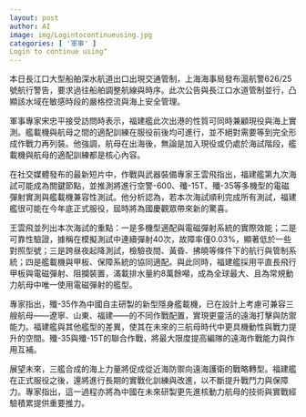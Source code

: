 ```yaml
---
layout: post
author: AI
image: img/Logintocontinueusing.jpg
categories: [ '軍事' ]
Login to continue using"
---
```

本日長江口大型船舶深水航道出口出現交通管制，上海海事局發布滬航警626/25號航行警告，要求過往船舶調整航線與時序。此次公告與長江口水道管制並行，凸顯該水域在敏感時段的嚴格控流與海上安全管理。

軍事專家宋忠平接受訪問時表示，福建艦此次出港的性質可同時兼顧現役與海上實測。艦載機與航母之間的適配訓練在服役前後均可進行，並不絕對需要等到完全形成作戰力再列裝。他強調，航母在出海後，無論是加入現役或仍處於海試階段，艦載機與航母的適配訓練都是核心內容。

在社交媒體發布的最新短片中，作戰與武器裝備專家王雲飛指出，福建艦第九次海試可能成為關鍵節點，並推測將進行空警-600、殲-15T、殲-35等多機型的電磁彈射實測與艦載機兼容性測試。他分析認為，若本次海試順利完成所有測試，福建艦很可能在今年底正式服役，屆時將為國慶觀眾帶來新的驚喜。

王雲飛並列出本次海試的重點：一是多機型適配與電磁彈射系統的實際效能；二是可靠性驗證，據稱在模擬測試中連續彈射40次，故障率僅0.03%，顯著低於一些對照型號；三是跨昼夜起降測試，檢驗夜間、黃昏、拂曉等條件下的航行與管制系統；四是艦載機與甲板、保障系統的協同適配。與此同時，福建艦採用平直長飛行甲板與電磁彈射、阻攔裝置，滿載排水量約8萬餘噸，成為全球最大、且為常規動力航母中唯一使用電磁彈射的艦型。

專家指出，殲-35作為中國自主研製的新型隱身艦載機，已在設計上考慮可兼容三艘航母——遼寧、山東、福建——的不同作戰配置，實現更靈活的遠海打擊與防禦能力。福建艦與其他艦型的差異，使其在未來的三航母時代中更具機動性與戰力提升的空間。殲-35與殲-15T的聯合作戰，將最大限度提高編隊的遠海作戰能力與作用互補。

展望未來，三艦合成的海上力量將促成從近海防禦向遠海護衛的戰略轉型。福建艦在正式服役之後，還將進行長期的實戰化訓練與改進，以不斷提升戰鬥力與保障力。專家指出，這一過程亦將為中國在未來研製更先進核動力航母的技術與實戰經驗積累提供重要推力。